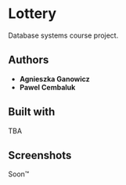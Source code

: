 # Lottery
Database systems course project.

## Authors

* **Agnieszka Ganowicz**
* **Pawel Cembaluk**

## Built with

TBA

## Screenshots

Soon™
